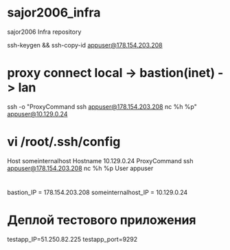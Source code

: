 # sajor2006_infra
sajor2006 Infra repository


ssh-keygen && ssh-copy-id appuser@178.154.203.208

# proxy connect local -> bastion(inet) -> lan
ssh -o "ProxyCommand ssh appuser@178.154.203.208 nc %h %p" appuser@10.129.0.24

# vi /root/.ssh/config
Host someinternalhost
        Hostname 10.129.0.24
        ProxyCommand ssh appuser@178.154.203.208 nc %h %p
        User appuser
#

bastion_IP = 178.154.203.208
someinternalhost_IP = 10.129.0.24

# Деплой тестового приложения

testapp_IP=51.250.82.225
testapp_port=9292
